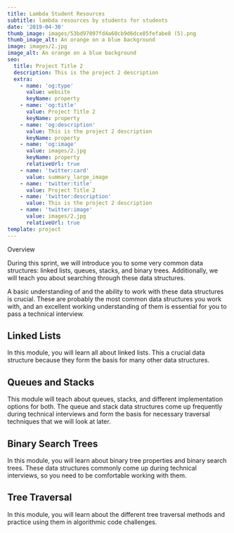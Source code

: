 ```yaml
---
title: Lambda Student Resources
subtitle: lambda resources by students for students
date: '2019-04-30'
thumb_image: images/53bd97097fd4a60cb9d6dce85fefabe8 (5).png
thumb_image_alt: An orange on a blue background
image: images/2.jpg
image_alt: An orange on a blue background
seo:
  title: Project Title 2
  description: This is the project 2 description
  extra:
    - name: 'og:type'
      value: website
      keyName: property
    - name: 'og:title'
      value: Project Title 2
      keyName: property
    - name: 'og:description'
      value: This is the project 2 description
      keyName: property
    - name: 'og:image'
      value: images/2.jpg
      keyName: property
      relativeUrl: true
    - name: 'twitter:card'
      value: summary_large_image
    - name: 'twitter:title'
      value: Project Title 2
    - name: 'twitter:description'
      value: This is the project 2 description
    - name: 'twitter:image'
      value: images/2.jpg
      relativeUrl: true
template: project
---
```

Overview



During this sprint, we will introduce you to some very common data structures: linked lists, queues, stacks, and binary trees. Additionally, we will teach you about searching through these data structures.

A basic understanding of and the ability to work with these data structures is crucial. These are probably the most common data structures you work with, and an excellent working understanding of them is essential for you to pass a technical interview.

## Linked Lists

In this module, you will learn all about linked lists. This a crucial data structure because they form the basis for many other data structures.

## Queues and Stacks

This module will teach about queues, stacks, and different implementation options for both. The queue and stack data structures come up frequently during technical interviews and form the basis for necessary traversal techniques that we will look at later.

## Binary Search Trees

In this module, you will learn about binary tree properties and binary search trees. These data structures commonly come up during technical interviews, so you need to be comfortable working with them.

## Tree Traversal

In this module, you will learn about the different tree traversal methods and practice using them in algorithmic code challenges.
